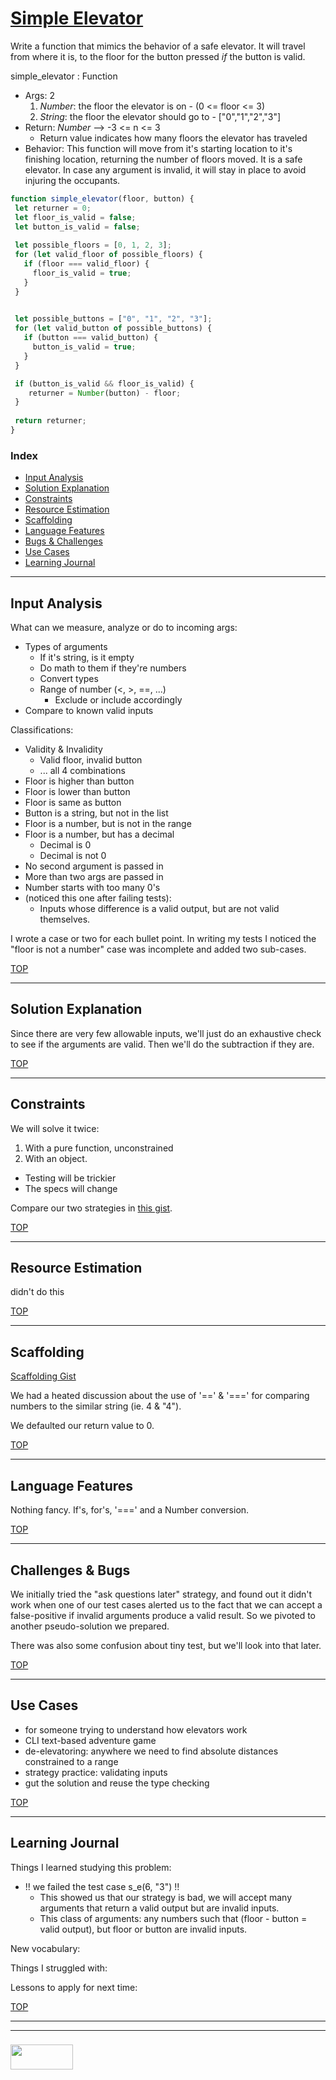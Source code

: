 # [Simple Elevator](https://www.codewars.com/kata/simple-elevator)

Write a function that mimics the behavior of a safe elevator.  It will travel from where it is, to the floor for the button pressed _if_ the button is valid.

simple_elevator : Function
* Args: 2
  1. _Number_: the floor the elevator is on - (0 <= floor <= 3)
  2. _String_: the floor the elevator should go to - ["0","1","2","3"]
* Return: _Number_ --> -3 <= n <= 3
  * Return value indicates how many floors the elevator has traveled
* Behavior: This function will move from it's starting location to it's finishing location, returning the number of floors moved. It is a safe elevator. In case any argument is invalid, it will stay in place to avoid injuring the occupants.

```js
function simple_elevator(floor, button) {
 let returner = 0;
 let floor_is_valid = false;
 let button_is_valid = false;
  
 let possible_floors = [0, 1, 2, 3];
 for (let valid_floor of possible_floors) {
   if (floor === valid_floor) {
     floor_is_valid = true;
   }
 }

 
 let possible_buttons = ["0", "1", "2", "3"];
 for (let valid_button of possible_buttons) {
   if (button === valid_button) {
     button_is_valid = true;
   }
 }

 if (button_is_valid && floor_is_valid) {
    returner = Number(button) - floor;
 }
  
 return returner;
}
```


### Index
* [Input Analysis](#input-analysis)
* [Solution Explanation](#solution-explanation)
* [Constraints](#constraints)
* [Resource Estimation](#resource-estimation)
* [Scaffolding](#scaffolding)
* [Language Features](#language-features)
* [Bugs & Challenges](#bugs-challenges) 
* [Use Cases](#use-cases)
* [Learning Journal](#learning-journal)

---

## Input Analysis

What can we measure, analyze or do to incoming args:
* Types of arguments
  * If it's string, is it empty
  * Do math to them if they're numbers
  * Convert types
  * Range of number (<, >, ==, ...)
    * Exclude or include accordingly
* Compare to known valid inputs

Classifications:
* Validity & Invalidity
  * Valid floor, invalid button
  * ... all 4 combinations
* Floor is higher than button
* Floor is lower than button
* Floor is same as button
* Button is a string, but not in the list
* Floor is a number, but is not in the range
* Floor is a number, but has a decimal 
  * Decimal is 0
  * Decimal is not 0
* No second argument is passed in
* More than two args are passed in
* Number starts with too many 0's
* (noticed this one after failing tests):
  * Inputs whose difference is a valid output, but are not valid themselves.


I wrote a case or two for each bullet point.  In writing my tests I noticed the "floor is not a number" case was incomplete and added two sub-cases.

[TOP](#index)

___

## Solution Explanation


Since there are very few allowable inputs, we'll just do an exhaustive check to see if the arguments are valid.  Then we'll do the subtraction if they are.


[TOP](#index)

---

## Constraints

We will solve it twice:
1. With a pure function, unconstrained
2. With an object. 
  * Testing will be trickier
  * The specs will change

Compare our two strategies in [this gist](https://gist.github.com/colevandersWands/0ecf1b70b0f9641f49e5500356dfe5b4).

[TOP](#index)

___


## Resource Estimation

didn't do this 


[TOP](#index)

___

## Scaffolding

[Scaffolding Gist](https://gist.github.com/colevandersWands/db24816532b371c27abe682380f5dca2)

We had a heated discussion about the use of '==' & '===' for comparing numbers to the similar string (ie. 4 & "4").  

We defaulted our return value to 0.

[TOP](#index)

___


## Language Features

Nothing fancy.  If's, for's, '===' and a Number conversion.


[TOP](#index)

---

## Challenges & Bugs

We initially tried the "ask questions later" strategy, and found out it didn't work when one of our test cases alerted us to the fact that we can accept a false-positive if invalid arguments produce a valid result.  So we pivoted to another pseudo-solution we prepared.

There was also some confusion about tiny test, but we'll look into that later.

[TOP](#index)

___

## Use Cases

* for someone trying to understand how elevators work
* CLI text-based adventure game
* de-elevatoring: anywhere we need to find absolute distances constrained to a range
* strategy practice: validating inputs
* gut the solution and reuse the type checking



[TOP](#index)

---

## Learning Journal

Things I learned studying this problem:
* !! we failed the test case s_e(6, "3") !!  
  * This showed us that our strategy is bad, we will accept many arguments that return a valid output but are invalid inputs.
  * This class of arguments: any numbers such that (floor - button = valid output), but floor or button are invalid inputs.


New vocabulary:


Things I struggled with:


Lessons to apply for next time:



[TOP](#index)

___
___
### <a href="http://elewa.education/blog" target="_blank"><img src="https://user-images.githubusercontent.com/18554853/34921062-506450ae-f97d-11e7-875f-6feeb26ad72d.png" width="100" height="40"/></a>

